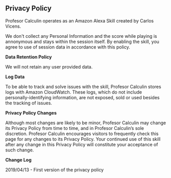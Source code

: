 ## Privacy Policy
Profesor Calculin operates as an Amazon Alexa Skill created by Carlos Vicens.

We don't collect any Personal Information and the score while playing is annonymous and stays within the session itself. By enabling the skill, you agree to use of session data in accordance with this policy.

**Data Retention Policy**

We will not retain any user provided data.

**Log Data**

To be able to track and solve issues with the skill, Profesor Calculin stores logs with Amazon CloudWatch. These logs, which do not include personally-identifying information, are not exposed, sold or used besides the tracking of issues.

**Privacy Policy Changes**

Although most changes are likely to be minor, Profesor Calculin may change its Privacy Policy from time to time, and in Profesor Calculin’s sole discretion. Profesor Calculin encourages visitors to frequently check this page for any changes to its Privacy Policy. Your continued use of this skill after any change in this Privacy Policy will constitute your acceptance of such change.

**Change Log**

2019/04/13 - First version of the privacy policy
